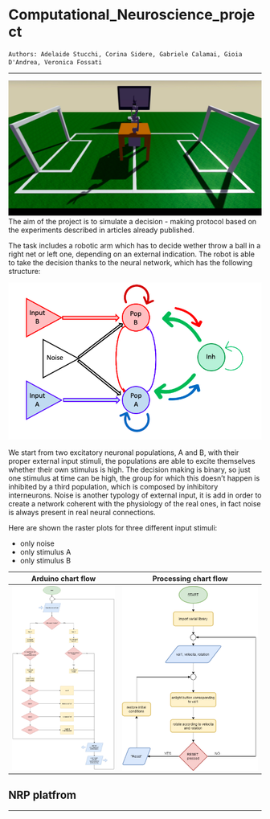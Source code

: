 # Computational_Neuroscience_project

    Authors: Adelaide Stucchi, Corina Sidere, Gabriele Calamai, Gioia D'Andrea, Veronica Fossati
    
***
 <img src="https://github.com/adelplasters/Computational_Neuroscience_project/blob/main/env1.png" width="700">
The aim of the project is to simulate a decision - making protocol based on the experiments described in articles already published.

The task includes a robotic arm which has to decide wether throw a ball in a right net or left one, depending on an external indication. 
The robot is able to take the decision thanks to the neural network, which has the following structure: 

 <img src="https://github.com/adelplasters/Computational_Neuroscience_project/blob/main/net.png" width="700">
 
We start from two excitatory neuronal populations, A and B, with their proper external input stimuli, the populations are able to excite themselves whether their own stimulus is high. The decision making is binary, so just one stimulus at time can be high, the group for which this doesn’t happen is inhibited by a third population, which is composed by inhibitory interneurons. 
 Noise is another typology of external input, it is add in order to create a network coherent with the physiology of the real ones, in fact noise is always present in real neural connections. 
 
Here are shown the raster plots for three different input stimuli: 
* only noise
* only stimulus A
* only stimulus B 
 
 | Arduino chart flow  | Processing chart flow |
| ------------- | ------------- |
|  <img src="https://github.com/adelplasters/peristaltic_pump/blob/main/Flowchart_Arduino.jpg" width="345"> | <img src="https://github.com/adelplasters/peristaltic_pump/blob/main/flowchart_Processing.png" width="450"> |
 

 ## NRP platfrom  
 

      
 
   * * *
